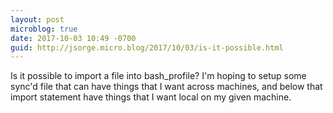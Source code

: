 ```yaml
---
layout: post
microblog: true
date: 2017-10-03 10:49 -0700
guid: http://jsorge.micro.blog/2017/10/03/is-it-possible.html
---
```

Is it possible to import a file into bash_profile? I'm hoping to setup some sync'd file that can have things that I want across machines, and below that import statement have things that I want local on my given machine.
